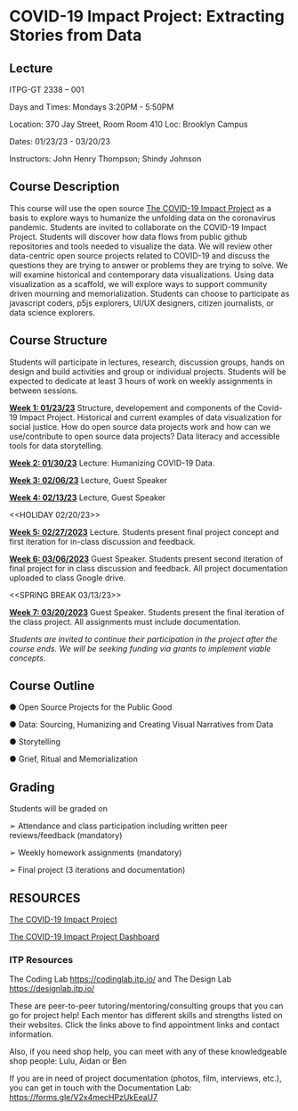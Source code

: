 # COVID-19 Impact Project: Extracting Stories from Data

## Lecture

ITPG-GT 2338 – 001 

Days and Times: Mondays 3:20PM - 5:50PM

Location: 370 Jay Street, Room Room 410 Loc: Brooklyn Campus

Dates: 01/23/23 - 03/20/23

Instructors: John Henry Thompson; Shindy Johnson

## Course Description

This course will use the open source [The COVID-19 Impact Project](https://covid19impactproject.com/) as a basis to explore ways to humanize the unfolding data on the coronavirus pandemic. Students are invited to collaborate on the COVID-19 Impact Project. Students will discover how data flows from public github repositories and tools needed to visualize the data. We will review other data-centric open source projects related to COVID-19 and discuss the questions they are trying to answer or problems they are trying to solve. We will examine historical and contemporary data visualizations. Using data visualization as a scaffold, we will explore ways to support community driven mourning and memorialization. Students can choose to participate as javascript coders, p5js explorers, UI/UX designers, citizen journalists, or data science explorers.

## Course Structure

Students will participate in lectures, research, discussion groups, hands on design and build
activities and group or individual projects. Students will be expected to dedicate at least 3 hours of work on weekly assignments in between sessions.

**[Week 1: 01/23/23](Week1.md)** Structure, developement and components of the Covid-19 Impact Project. Historical and current examples of data visualization for social justice. How do open source data projects work and how can we use/contribute to open source data projects?  Data literacy and accessible tools for data storytelling.
<!-- Data for Community Driven Mourning and Memorialization. Assignment: impact of the pandemic on you or your community. -->


**[Week 2: 01/30/23](Week2.md)** Lecture: Humanizing COVID-19 Data.
<!-- Other Open Source Data Projects. -->

**[Week 3: 02/06/23](Week3.md)** Lecture, Guest Speaker
<!-- Early Pioneers of Data Visualization. -->

**[Week 4: 02/13/23](Week4.md)** Lecture, Guest Speaker

<<HOLIDAY 02/20/23>>
<!-- Humanizing COVID-19 Data. Memorials, Grief and Mourning. Select course project and work on the first iteration to present in the next class. -->

**[Week 5: 02/27/2023](Week5.md)** Lecture. Students present final project concept and first iteration for in-class discussion and feedback.

**[Week 6: 03/06/2023](Week6.md)** Guest Speaker. Students present second iteration of final project for in class discussion and feedback. All project documentation uploaded to class Google drive.

<<SPRING BREAK 03/13/23>>

**[Week 7: 03/20/2023](Week7.md)** Guest Speaker. Students present the final iteration of the class project. All assignments must include documentation.

_Students are invited to continue their participation in the project after the course ends. We will be seeking funding via grants to implement viable concepts._

## Course Outline

● Open Source Projects for the Public Good

● Data: Sourcing, Humanizing and Creating Visual Narratives from Data

● Storytelling

● Grief, Ritual and Memorialization

## Grading

Students will be graded on

➢ Attendance and class participation including written peer reviews/feedback (mandatory)

➢ Weekly homework assignments (mandatory)

➢ Final project (3 iterations and documentation)

## RESOURCES

[The COVID-19 Impact Project](https://itp.nyu.edu/covid19impactproject/)

[The COVID-19 Impact Project Dashboard](https://jht1493.net/COVID-19-Impact/Dashboard/a0/)

### ITP Resources

The Coding Lab https://codinglab.itp.io/ and The Design Lab https://designlab.itp.io/

These are peer-to-peer tutoring/mentoring/consulting groups that you can go for project help! Each mentor has different skills and strengths listed on their websites. Click the links above to find appointment links and contact information.

Also, if you need shop help, you can meet with any of these knowledgeable shop people: Lulu, Aidan or Ben

If you are in need of project documentation (photos, film, interviews, etc.), you can get in touch with the Documentation Lab: https://forms.gle/V2x4mecHPzUkEeaU7

<!-- ## Prior versions

- https://github.com/jht9629/covid-19-data-stories-2022

- https://github.com/jht9629/covid-19-data-stories -->
